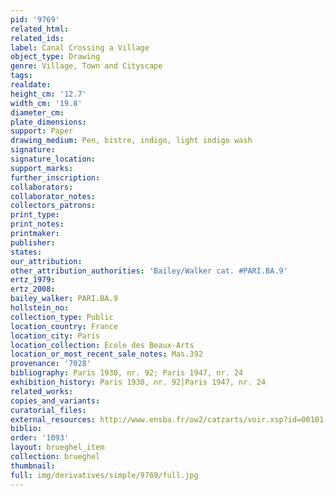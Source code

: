 ```yaml
---
pid: '9769'
related_html: 
related_ids: 
label: Canal Crossing a Village
object_type: Drawing
genre: Village, Town and Cityscape
tags: 
realdate: 
height_cm: '12.7'
width_cm: '19.8'
diameter_cm: 
plate_dimensions: 
support: Paper
drawing_medium: Pen, bistre, indigo, light indigo wash
signature: 
signature_location: 
support_marks: 
further_inscription: 
collaborators: 
collaborator_notes: 
collectors_patrons: 
print_type: 
print_notes: 
printmaker: 
publisher: 
states: 
our_attribution: 
other_attribution_authorities: 'Bailey/Walker cat. #PARI.BA.9'
ertz_1979: 
ertz_2008: 
bailey_walker: PARI.BA.9
hollstein_no: 
collection_type: Public
location_country: France
location_city: Paris
location_collection: École des Beaux-Arts
location_or_most_recent_sale_notes: Mas.392
provenance: '7028'
bibliography: Paris 1930, nr. 92; Paris 1947, nr. 24
exhibition_history: Paris 1930, nr. 92|Paris 1947, nr. 24
related_works: 
copies_and_variants: 
curatorial_files: 
external_resources: http://www.ensba.fr/ow2/catzarts/voir.xsp?id=00101-23835&qid=sdx_q3&n=8&sf=&e=
biblio: 
order: '1093'
layout: brueghel_item
collection: brueghel
thumbnail: 
full: img/derivatives/simple/9769/full.jpg
---
```

